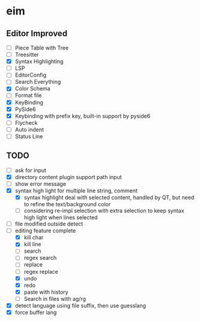 # eim
## Editor Improved

- [ ] Piece Table with Tree
- [ ] Treesitter
- [x] Syntax Highlighting
- [ ] LSP
- [ ] EditorConfig
- [ ] Search Everything
- [x] Color Schema
- [ ] Format file
- [x] KeyBinding
- [x] PySide6
- [x] Keybinding with prefix key, built-in support by pyside6
- [ ] Flycheck
- [ ] Auto indent
- [ ] Status Line

## TODO
- [ ] ask for input
- [X] directory content plugin support path input
- [ ] show error message
- [X] syntax high light for multiple line string, comment
  - [X] syntax highlight deal with selected content, handled by QT, but need to refine the text/background color
  - [ ] considering re-impl selection with extra selection to keep syntax high light when lines selected
- [ ] file modified outside detect
- [ ] editing feature complete
  - [X] kill char
  - [X] kill line
  - [ ] search
  - [ ] regex search
  - [ ] replace
  - [ ] regex replace
  - [X] undo
  - [X] redo
  - [X] paste with history
  - [ ] Search in files with ag/rg
- [X] detect language using file suffix, then use guesslang
- [X] force buffer lang
